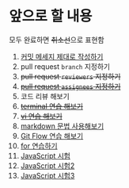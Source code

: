 # 앞으로 할 내용

모두 완료하면 ~~취소선~~으로 표현함

1. [커밋 메세지 제대로 작성하기](../readme/git.md#commit-메세지-작성법)
2. pull request `branch` 지정하기
3. ~~pull request `reviewers` 지정하기~~
4. ~~[pull request `assignees` 지정하기](../to_be_next/assignees.md)~~
5. 코드 리뷰 해보기
6. ~~[terminal 연습 해보기](../readme/terminal.md)~~
7. ~~[vi 연습 해보기](../readme/vi.md)~~
8. [markdown 문법 사용해보기](../readme/markdown.md)
9. [Git Flow 연습 해보기](https://github.com/junkfood-dev/git-flow-tutorial)
10. [for 연습하기](../readme/for.md)
11. [JavaScript 시험](../readme/javascript/javascript_test.md)
12. [JavaScript 시험2](../readme/javascript/javascript_test2.md)
13. [JavaScript 시험3](../readme/javascript/javascript_test3.md)